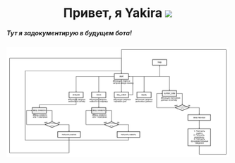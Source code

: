 <h1 align="center">Привет, я Yakira 
<img src="https://github.com/blackcater/blackcater/raw/main/images/Hi.gif" height="32"/></h1>
<h5 align="left">Тут я задокументирую в будущем бота! </h5>


![block diagram](https://github.com/yakira666/financial_bot/blob/dev/block%20diagram.png)
